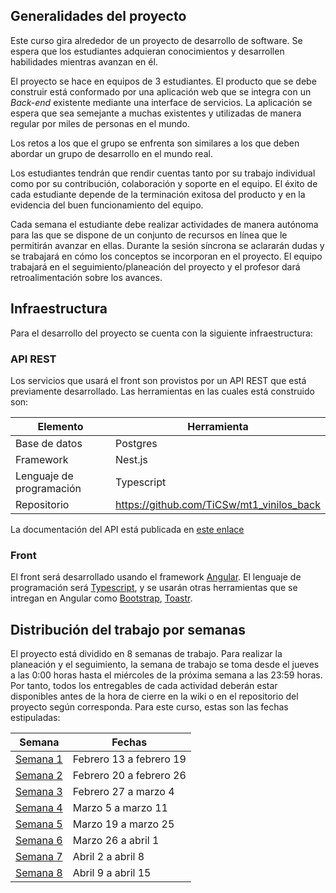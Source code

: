 ## Generalidades del proyecto

Este curso gira alrededor de un proyecto de desarrollo de software. Se espera que los estudiantes adquieran conocimientos y desarrollen habilidades mientras avanzan en él.

El proyecto se hace en equipos de 3 estudiantes. El producto que se debe construir está conformado por una aplicación web que se integra con un _Back-end_ existente mediante una interface de servicios. La aplicación se espera que sea semejante a muchas existentes y utilizadas de manera regular por miles de personas en el mundo.

Los retos a los que el grupo se enfrenta son similares a los que deben abordar un grupo de desarrollo en el mundo real.

Los estudiantes tendrán que rendir cuentas tanto por su trabajo individual como por su contribución, colaboración y soporte en el equipo. El éxito de cada estudiante depende de la terminación exitosa del producto y en la evidencia del buen funcionamiento del equipo.

Cada semana el estudiante debe realizar actividades de manera autónoma para las que se dispone de un conjunto de recursos en línea que le permitirán avanzar en ellas. Durante la sesión síncrona se aclararán dudas y se trabajará en cómo los conceptos se incorporan en el proyecto. El equipo trabajará en el seguimiento/planeación del proyecto y el profesor dará retroalimentación sobre los avances.

## Infraestructura

Para el desarrollo del proyecto se cuenta con la siguiente infraestructura:

### API REST

Los servicios que usará el front son provistos por un API REST que está previamente desarrollado. Las herramientas en las cuales está construido son:

| Elemento                 | Herramienta                               |
| ------------------------ | ----------------------------------------- |
| Base de datos            | Postgres                                  |
| Framework                | Nest.js                                   |
| Lenguaje de programación | Typescript                                |
| Repositorio              | https://github.com/TiCSw/mt1_vinilos_back |

La documentación del API está publicada en [este enlace](https://github.com/TiCSw/mt1_vinilos_front/wiki/apirest_vinilos)

### Front

El front será desarrollado usando el framework [Angular](https://angular.io/). El lenguaje de programación será [Typescript](https://www.typescriptlang.org/), y se usarán otras herramientas que se intregan en Angular como [Bootstrap](https://getbootstrap.com/), [Toastr](https://github.com/CodeSeven/toastr).

## Distribución del trabajo por semanas

El proyecto está dividido en 8 semanas de trabajo. Para realizar la planeación y el seguimiento, la semana de trabajo se toma desde el jueves a las 0:00 horas hasta el miércoles de la próxima semana a las 23:59 horas. Por tanto, todos los entregables de cada actividad deberán estar disponibles antes de la hora de cierre en la wiki o en el repositorio del proyecto según corresponda.
Para este curso, estas son las fechas estipuladas:

| Semana                                | Fechas                  |
| ------------------------------------- | ----------------------- |
| [Semana 1](semamanas/semana1/semana1) | Febrero 13 a febrero 19 |
| [Semana 2](semanas/semana2/semana2)   | Febrero 20 a febrero 26 |
| [Semana 3](semanas/semana3/semana3)   | Febrero 27 a marzo 4    |
| [Semana 4](semanas/semana4/semana4)   | Marzo 5 a marzo 11      |
| [Semana 5](semanas/semana5/semana5)   | Marzo 19 a marzo 25     |
| [Semana 6](semanas/semana6/semana6)   | Marzo 26 a abril 1      |
| [Semana 7](semanas/semana7/semana7)   | Abril 2 a abril 8       |
| [Semana 8](semanas/semana8/semana8)   | Abril 9 a abril 15      |
